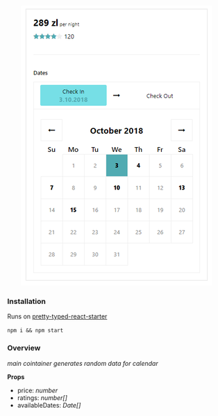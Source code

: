 <p align="center"> 
<img src="./public/screen.png">
</p>

### Installation

Runs on [pretty-typed-react-starter](https://github.com/AWielguszewski/pretty-typed-react-starter)

`npm i && npm start`

### Overview

*main cointainer generates random data for calendar*

**Props**

- price: *number*
- ratings: *number[]*
- availableDates: *Date[]*
